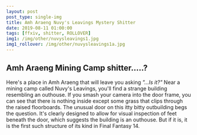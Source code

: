 ```yaml
---
layout: post
post_type: single-img
title: Amh Araeng Nuvy's Leavings Mystery Shitter
date: 2019-08-11 01:00:00
tags: [ffxiv, shitter, ROLLOVER]
img1: /img/other/nuvysleavings1.jpg
img1_rollover: /img/other/nuvysleavings1a.jpg
---
```

## Amh Araeng Mining Camp shitter.....?

Here's a place in Amh Araeng that will leave you asking *"...Is it?"* Near a mining camp called Nuvy's Leavings, you'll find a strange building resembling an outhouse. If you smash your camera into the door frame, you can see that there is nothing inside except some grass that clips through the raised floorboards. The unusual door on this itty bitty outbuilding begs the question. It's clearly designed to allow for visual inspection of feet beneath the door, which suggests the building is an outhouse. But if it is, it is the first such structure of its kind in Final Fantasy 14.
